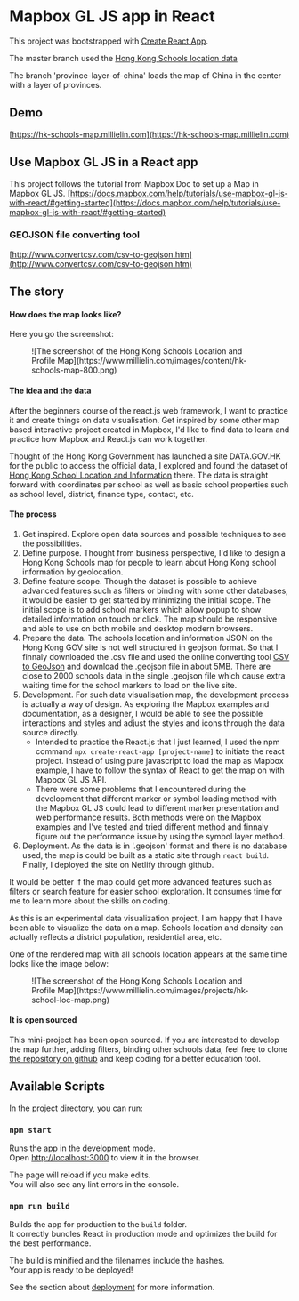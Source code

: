 # Mapbox GL JS app in React 
This project was bootstrapped with [Create React App](https://github.com/facebook/create-react-app).

The master branch used the [Hong Kong Schools location data](https://data.gov.hk/en-data/dataset/hk-edb-schinfo-school-location-and-information)

The branch 'province-layer-of-china' loads the map of China in the center with a layer of provinces. 


## Demo
[https://hk-schools-map.millielin.com](https://hk-schools-map.millielin.com)

## Use Mapbox GL JS in a React app
This project follows the tutorial from Mapbox Doc to set up a Map in Mapbox GL JS. 
[https://docs.mapbox.com/help/tutorials/use-mapbox-gl-js-with-react/#getting-started](https://docs.mapbox.com/help/tutorials/use-mapbox-gl-js-with-react/#getting-started)

### GEOJSON file converting tool
[http://www.convertcsv.com/csv-to-geojson.htm](http://www.convertcsv.com/csv-to-geojson.htm)

## The story
#### How does the map looks like?

Here you go the screenshot:

<figure>![The screenshot of the Hong Kong Schools Location and Profile Map](https://www.millielin.com/images/content/hk-schools-map-800.png)</figure>

#### The idea and the data

After the beginners course of the react.js web framework, I want to practice it and create things on data visualisation. Get inspired by some other map based interactive project created in Mapbox, I'd like to find data to learn and practice how Mapbox and React.js can work together.

Thought of the Hong Kong Government has launched a site DATA.GOV.HK for the public to access the official data, I explored and found the dataset of [Hong Kong School Location and Information](https://data.gov.hk/en-data/dataset/hk-edb-schinfo-school-location-and-information) there. The data is straight forward with coordinates per school as well as basic school properties such as school level, district, finance type, contact, etc.

#### The process

1.  Get inspired. Explore open data sources and possible techniques to see the possibilities.
2.  Define purpose. Thought from business perspective, I'd like to design a Hong Kong Schools map for people to learn about Hong Kong school information by geolocation.
3.  Define feature scope. Though the dataset is possible to achieve advanced features such as filters or binding with some other databases, it would be easier to get started by minimizing the initial scope. The initial scope is to add school markers which allow popup to show detailed information on touch or click. The map should be responsive and able to use on both mobile and desktop modern browsers.
4.  Prepare the data. The schools location and information JSON on the Hong Kong GOV site is not well structured in geojson format. So that I finnaly downloaded the .csv file and used the online converting tool [CSV to GeoJson](http://www.convertcsv.com/csv-to-geojson.htm) and download the .geojson file in about 5MB. There are close to 2000 schools data in the single .geojson file which cause extra waiting time for the school markers to load on the live site.
5.  Development. For such data visualisation map, the development process is actually a way of design. As exploring the Mapbox examples and documentation, as a designer, I would be able to see the possible interactions and styles and adjust the styles and icons through the data source directly.
    *   Intended to practice the React.js that I just learned, I used the npm command `npx create-react-app [project-name]` to initiate the react project. Instead of using pure javascript to load the map as Mapbox example, I have to follow the syntax of React to get the map on with Mapbox GL JS API.
    *   There were some problems that I encountered during the development that different marker or symbol loading method with the Mapbox GL JS could lead to different marker presentation and web performance results. Both methods were on the Mapbox examples and I've tested and tried different method and finnaly figure out the performance issue by using the symbol layer method.
6.  Deployment. As the data is in '.geojson' format and there is no database used, the map is could be built as a static site through `react build`. Finally, I deployed the site on Netlify through github.

It would be better if the map could get more advanced features such as filters or search feature for easier school exploration. It consumes time for me to learn more about the skills on coding.

As this is an experimental data visualization project, I am happy that I have been able to visualize the data on a map. Schools location and density can actually reflects a district population, residential area, etc.

One of the rendered map with all schools location appears at the same time looks like the image below:

<figure>![The screenshot of the Hong Kong Schools Location and Profile Map](https://www.millielin.com/images/projects/hk-school-loc-map.png)</figure>

#### It is open sourced

This mini-project has been open sourced. If you are interested to develop the map further, adding filters, binding other schools data, feel free to clone [the repository on github](https://github.com/witmin/Mapbox-React-Map) and keep coding for a better education tool.


## Available Scripts

In the project directory, you can run:

### `npm start`

Runs the app in the development mode.<br />
Open [http://localhost:3000](http://localhost:3000) to view it in the browser.

The page will reload if you make edits.<br />
You will also see any lint errors in the console.

### `npm run build`

Builds the app for production to the `build` folder.<br />
It correctly bundles React in production mode and optimizes the build for the best performance.

The build is minified and the filenames include the hashes.<br />
Your app is ready to be deployed!

See the section about [deployment](https://facebook.github.io/create-react-app/docs/deployment) for more information.